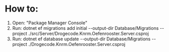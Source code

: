 # How to:

1. Open: "Package Manager Console"
2. Run: dotnet ef migrations add initial --output-dir Database/Migrations --project ./src/Server/Drogecode.Knrm.Oefenrooster.Server.csproj
3. Run: dotnet ef database update --output-dir Database/Migrations --project ./Drogecode.Knrm.Oefenrooster.Server.csproj